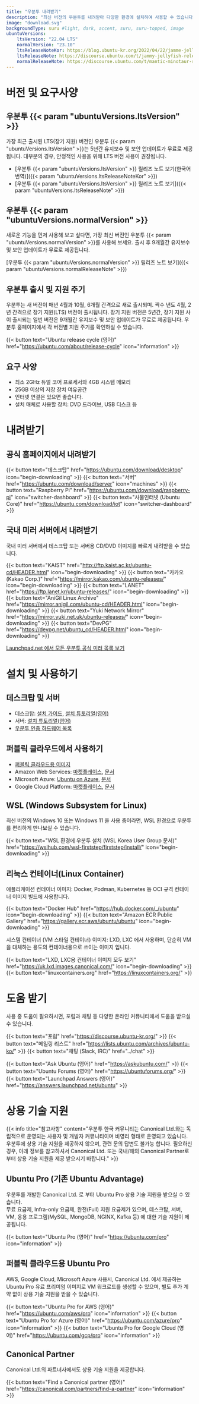 ```yaml
---
title: "우분투 내려받기"
description: "최신 버전의 우분투를 내려받아 다양한 환경에 설치하여 사용할 수 있습니다."
image: "download.svg"
backgroundType: suru #light, dark, accent, suru, suru-topped, image
ubuntuVersions:
    ltsVersion: "22.04 LTS"
    normalVersion: "23.10"
    ltsReleaseNoteKor: https://blog.ubuntu-kr.org/2022/04/22/jamme-jellyfish-release-notes/
    ltsReleaseNote: https://discourse.ubuntu.com/t/jammy-jellyfish-release-notes/24668
    normalReleaseNote: https://discourse.ubuntu.com/t/mantic-minotaur-release-notes/35534
---
```


# 버전 및 요구사양
## 우분투 {{< param "ubuntuVersions.ltsVersion" >}}
가장 최근 출시된 LTS(장기 지원) 버전인 우분투 {{< param "ubuntuVersions.ltsVersion" >}}는 5년간 유지보수 및 보안 업데이트가 무료로 제공됩니다.
대부분의 경우, 안정적인 사용을 위해 LTS 버전 사용이 권장됩니다.

- [우분투 {{< param "ubuntuVersions.ltsVersion" >}} 릴리즈 노트 보기(한국어 번역)]({{< param "ubuntuVersions.ltsReleaseNoteKor" >}})
- [우분투 {{< param "ubuntuVersions.ltsVersion" >}} 릴리즈 노트 보기]({{< param "ubuntuVersions.ltsReleaseNote" >}})

## 우분투 {{< param "ubuntuVersions.normalVersion" >}}
새로운 기능을 먼저 사용해 보고 싶다면, 가장 최신 버전인 우분투 {{< param "ubuntuVersions.normalVersion" >}}를 사용해 보세요. 출시 후 9개월간 유지보수 및 보안 업데이트가 무료로 제공됩니다.

[우분투 {{< param "ubuntuVersions.normalVersion" >}} 릴리즈 노트 보기]({{< param "ubuntuVersions.normalReleaseNote" >}})

## 우분투 출시 및 지원 주기
우분투는 새 버전이 매년 4월과 10월, 6개월 간격으로 새로 출시되며. 짝수 년도 4월, 2년 간격으로 장기 지원(LTS) 버전이 출시됩니다.
장기 지원 버전은 5년간, 장기 지원 사이 출시되는 일번 버전은 9개월간 유지보수 및 보안 업데이트가 무료로 제공됩니다.
우분투 홈페이지에서 각 버전별 지원 주기를 확인하실 수 있습니다.

{{< button text="Ubuntu release cycle (영어)" href="https://ubuntu.com/about/release-cycle" icon="information" >}}

## 요구 사양

 - 최소 2GHz 듀얼 코어 프로세서와 4GB 시스템 메모리
 - 25GB 이상의 저장 장치 여유공간
 - 인터넷 연결은 있으면 좋습니다.
 - 설치 매체로 사용할 장치: DVD 드라이브, USB 디스크 등

# 내려받기

## 공식 홈페이지에서 내려받기

{{< button text="데스크탑" href="https://ubuntu.com/download/desktop" icon="begin-downloading" >}}
{{< button text="서버" href="https://ubuntu.com/download/server" icon="machines" >}}
{{< button text="Raspberry Pi" href="https://ubuntu.com/download/raspberry-pi" icon="switcher-dashboard" >}}
{{< button text="사물인터넷 (Ubuntu Core)" href="https://ubuntu.com/download/iot" icon="switcher-dashboard" >}}

## 국내 미러 서버에서 내려받기
국내 미러 서버에서 데스크탑 또는 서버용 CD/DVD 이미지를 빠르게 내려받을 수 있습니다.

{{< button text="KAIST" href="http://ftp.kaist.ac.kr/ubuntu-cd/HEADER.html" icon="begin-downloading" >}}
{{< button text="카카오 (Kakao Corp.)" href="https://mirror.kakao.com/ubuntu-releases/" icon="begin-downloading" >}}
{{< button text="LANET" href="https://ftp.lanet.kr/ubuntu-releases/" icon="begin-downloading" >}}
{{< button text="AniGil Linux Archive" href="https://mirror.anigil.com/ubuntu-cd/HEADER.html" icon="begin-downloading" >}}
{{< button text="Yuki Network Mirror" href="https://mirror.yuki.net.uk/ubuntu-releases/" icon="begin-downloading" >}}
{{< button text="DevPG" href="https://devpg.net/ubuntu_cd/HEADER.html" icon="begin-downloading" >}}

[Launchpad.net 에서 모든 우분투 공식 미러 목록 보기](https://launchpad.net/ubuntu/+archivemirrors)

# 설치 및 사용하기

## 데스크탑 및 서버
- 데스크탑: [설치 가이드](http://wiki.ubuntu-kr.org/index.php/Getting_Started), [설치 튜토리얼(영어)](https://ubuntu.com/tutorials/install-ubuntu-desktop)
- 서버: [설치 튜토리얼(영어)](https://ubuntu.com/tutorials/install-ubuntu-server)
- [우분투 인증 하드웨어 목록](https://ubuntu.com/certified)
## 퍼블릭 클라우드에서 사용하기
- [퍼블릭 클라우드용 이미지](http://cloud-images.ubuntu.com/)
- Amazon Web Services: [마켓플레이스](https://aws.amazon.com/marketplace/seller-profile?id=565feec9-3d43-413e-9760-c651546613f2), [문서](https://docs.aws.amazon.com/ko_kr/AWSEC2/latest/UserGuide/EC2_GetStarted.html)
- Microsoft Azure: [Ubuntu on Azure](https://azure.microsoft.com/ko-kr/ubuntu/#overview), [문서](https://docs.microsoft.com/ko-kr/azure/virtual-machines/linux/quick-create-portal)
- Google Cloud Platform: [마켓플레이스](https://console.cloud.google.com/marketplace/product/ubuntu-os-cloud/ubuntu-focal), [문서](https://cloud.google.com/sdk/docs/quickstart-debian-ubuntu)

## WSL (Windows Subsystem for Linux)
최신 버전의 Windows 10 또는 Windows 11 을 사용 중이라면, WSL 환경으로 우분투를 편리하게 만나보실 수 있습니다.

{{< button text="WSL 환경에 우분투 설치 (WSL Korea User Group 문서)" href="https://wslhub.com/wsl-firststep/firststep/install/" icon="begin-downloading" >}}

## 리눅스 컨테이너(Linux Container)

애플리케이션 컨테이너 이미지: Docker, Podman, Kubernetes 등 OCI 규격 컨테이너 이미지 빌드에 사용합니다.

{{< button text="Docker Hub" href="https://hub.docker.com/_/ubuntu" icon="begin-downloading" >}}
{{< button text="Amazon ECR Public Gallery" href="https://gallery.ecr.aws/ubuntu/ubuntu" icon="begin-downloading" >}}

시스템 컨테이너 (VM 스타일 컨테이너) 이미지: LXD, LXC 에서 사용하며, 단순히 VM을 대체하는 용도의 컨테이너용으로 쓰이는 이미지 입니다.

{{< button text="LXD, LXC용 컨테이너 이미지 모두 보기" href="https://uk.lxd.images.canonical.com/" icon="begin-downloading" >}}
{{< button text="linuxcontainers.org" href="https://linuxcontainers.org/" >}}

# 도움 받기
사용 중 도움이 필요하시면, 포럼과 채팅 등 다양한 온라인 커뮤니티에서 도움을 받으실 수 있습니다.

{{< button text="포럼" href="https://discourse.ubuntu-kr.org/" >}}
{{< button text="메일링 리스트" href="https://lists.ubuntu.com/archives/ubuntu-ko/" >}}
{{< button text="채팅 (Slack, IRC)" href="../chat" >}}

{{< button text="Ask Ubuntu (영어)" href="https://askubuntu.com/" >}}
{{< button text="Ubuntu Forums (영어)" href="https://ubuntuforums.org/" >}}
{{< button text="Launchpad Answers (영어)" href="https://answers.launchpad.net/ubuntu" >}}

# 상용 기술 지원

{{< info title="참고사항" content="우분투 한국 커뮤니티는 Canonical Ltd.와는 독립적으로 운영되는 사용자 및 개발자 커뮤니티이며 비영리 형태로 운영되고 있습니다. 우분투에 상용 기술 지원을 제공하지 않으며, 관련 문의 답변도 불가능 합니다. 필요하신 경우, 아래 정보를 참고하셔서 Canonical Ltd. 또는 국내/해외 Canonical Partner로 부터 상용 기술 지원을 제공 받으시기 바랍니다." >}}

## Ubuntu Pro (기존 Ubuntu Advantage)
우분투를 개발한 Canonical Ltd. 로 부터 Ubuntu Pro 상용 기술 지원을 받으실 수 있습니다.  
무료 요금제, Infra-only 요금제, 완전(Full) 지원 요금제가 있으며, 데스크탑, 서버, VM, 응용 프로그램(MySQL, MongoDB, NGINX, Kafka 등) 에 대한 기술 지원이 제공됩니다.

{{< button text="Ubuntu Pro (영어)" href="https://ubuntu.com/pro" icon="information" >}}

## 퍼블릭 클라우드용 Ubuntu Pro
AWS, Google Cloud, Microsoft Azure 사용시, Canonical Ltd. 에서 제공하는 Ubuntu Pro 유료 프리미엄 이미지로 VM 워크로드를 생성할 수 있으며, 별도 추가 계약 없이 상용 기술 지원을 받을 수 있습니다. 

{{< button text="Ubuntu Pro for AWS (영어)" href="https://ubuntu.com/aws/pro" icon="information" >}}
{{< button text="Ubuntu Pro for Azure (영어)" href="https://ubuntu.com/azure/pro" icon="information" >}}
{{< button text="Ubuntu Pro for Google Cloud (영어)" href="https://ubuntu.com/gcp/pro" icon="information" >}}

## Canonical Partner
Canonical Ltd.의 파트너사에서도 상용 기술 지원을 제공합니다.

{{< button text="Find a Canonical partner (영어)" href="https://canonical.com/partners/find-a-partner" icon="information" >}}
